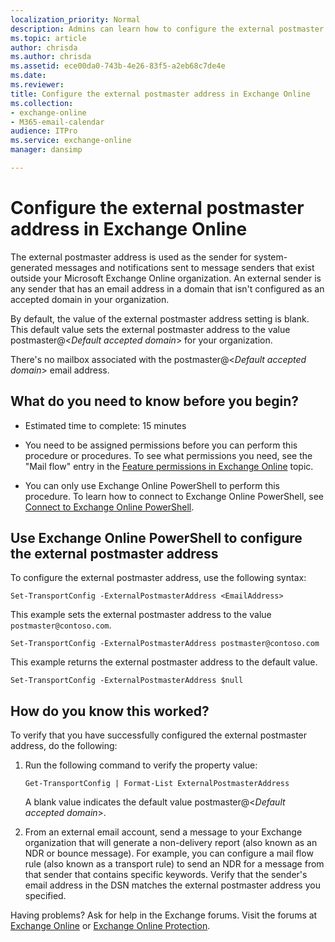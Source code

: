 ```yaml
---
localization_priority: Normal
description: Admins can learn how to configure the external postmaster email address in Exchange Online.
ms.topic: article
author: chrisda
ms.author: chrisda
ms.assetid: ece00da0-743b-4e26-83f5-a2eb68c7de4e
ms.date: 
ms.reviewer: 
title: Configure the external postmaster address in Exchange Online
ms.collection: 
- exchange-online
- M365-email-calendar
audience: ITPro
ms.service: exchange-online
manager: dansimp

---
```


# Configure the external postmaster address in Exchange Online

The external postmaster address is used as the sender for system-generated messages and notifications sent to message senders that exist outside your Microsoft Exchange Online organization. An external sender is any sender that has an email address in a domain that isn't configured as an accepted domain in your organization.

By default, the value of the external postmaster address setting is blank. This default value sets the external postmaster address to the value postmaster@\<_Default accepted domain_\> for your organization.

There's no mailbox associated with the postmaster@\<_Default accepted domain_\> email address.

## What do you need to know before you begin?

- Estimated time to complete: 15 minutes

- You need to be assigned permissions before you can perform this procedure or procedures. To see what permissions you need, see the "Mail flow" entry in the [Feature permissions in Exchange Online](../permissions-exo/feature-permissions.md) topic.

- You can only use Exchange Online PowerShell to perform this procedure. To learn how to connect to Exchange Online PowerShell, see [Connect to Exchange Online PowerShell](https://go.microsoft.com/fwlink/p/?linkid=396554).


## Use Exchange Online PowerShell to configure the external postmaster address

To configure the external postmaster address, use the following syntax:

```
Set-TransportConfig -ExternalPostmasterAddress <EmailAddress>
```

This example sets the external postmaster address to the value `postmaster@contoso.com`.

```
Set-TransportConfig -ExternalPostmasterAddress postmaster@contoso.com
```

This example returns the external postmaster address to the default value.

```
Set-TransportConfig -ExternalPostmasterAddress $null
```

## How do you know this worked?

To verify that you have successfully configured the external postmaster address, do the following:

1. Run the following command to verify the property value:

   ```
   Get-TransportConfig | Format-List ExternalPostmasterAddress
   ```

   A blank value indicates the default value postmaster@\<_Default accepted domain_\>.

2. From an external email account, send a message to your Exchange organization that will generate a non-delivery report (also known as an NDR or bounce message). For example, you can configure a mail flow rule (also known as a transport rule) to send an NDR for a message from that sender that contains specific keywords. Verify that the sender's email address in the DSN matches the external postmaster address you specified.

Having problems? Ask for help in the Exchange forums. Visit the forums at [Exchange Online](https://go.microsoft.com/fwlink/p/?linkId=267542) or [Exchange Online Protection](https://go.microsoft.com/fwlink/p/?linkId=285351).

